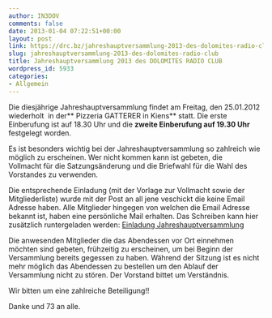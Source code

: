```yaml
---
author: IN3DOV
comments: false
date: 2013-01-04 07:22:51+00:00
layout: post
link: https://drc.bz/jahreshauptversammlung-2013-des-dolomites-radio-club/
slug: jahreshauptversammlung-2013-des-dolomites-radio-club
title: Jahreshauptversammlung 2013 des DOLOMITES RADIO CLUB
wordpress_id: 5933
categories:
- Allgemein
---
```


Die diesjährige Jahreshauptversammlung findet am Freitag, den 25.01.2012 wiederholt  in der** Pizzeria GATTERER in Kiens** statt. Die erste Einberufung ist auf 18.30 Uhr und die **zweite Einberufung auf 19.30 Uhr** festgelegt worden.




Es ist besonders wichtig bei der Jahreshauptversammlung so zahlreich wie möglich zu erscheinen. Wer nicht kommen kann ist gebeten, die Vollmacht für die Satzungsänderung und die Briefwahl für die Wahl des Vorstandes zu verwenden.




Die entsprechende Einladung (mit der Vorlage zur Vollmacht sowie der Mitgliederliste) wurde mit der Post an all jene veschickt die keine Email Adresse haben. Alle Mitglieder hingegen von welchen die Email Adresse bekannt ist, haben eine persönliche Mail erhalten. Das Schreiben kann hier zusätzlich runtergeladen werden: [Einladung Jahreshauptversammlung](https://drc.bz/jahreshauptversammlung-2013-des-dolomites-radio-club/einladung-jahreshauptversammlung/)




Die anwesenden Mitglieder die das Abendessen vor Ort einnehmen möchten sind gebeten, frühzeitig zu erscheinen, um bei Beginn der Versammlung bereits gegessen zu haben. Während der Sitzung ist es nicht mehr möglich das Abendessen zu bestellen um den Ablauf der Versammlung nicht zu stören. Der Vorstand bittet um Verständnis.




Wir bitten um eine zahlreiche Beteiligung!!


Danke und 73 an alle.
